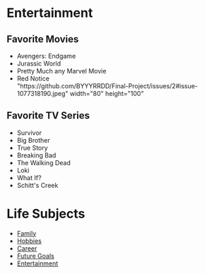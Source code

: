 <!DOCTYPE html>
<html>
<head>
<link rel="stylesheet" href="mystyle.css">
</head>
<body>
<h1>Entertainment</h1>
  <h2>Favorite Movies</h2>
  <ul>
  <li>Avengers: Endgame</li>
  <li>Jurassic World</li>
  <li>Pretty Much any Marvel Movie</li>
  <li>Red Notice</li>
    <img>"https://github.com/BYYYRRDD/Final-Project/issues/2#issue-1077318190.jpeg" width="80" 
     height="100"</img>
</ul>
  
   <h2>Favorite TV Series</h2>
  <ul>
  <li>Survivor</li>
  <li>Big Brother</li>
  <li>True Story</li>
  <li>Breaking Bad</li>
  <li>The Walking Dead</li>
  <li>Loki</li>
  <li>What If?</li>
  <li>Schitt's Creek</li>
</ul>
  
<html>
<body>

<h1>Life Subjects</h1>
  
<ul>
  <li><a href="Family.html">Family</a></li>
  <li><a href="Hobbies.html">Hobbies</a></li>
  <li><a href="Career.html">Career</a></li>
  <li><a href="FutureGoals.html">Future Goals</a></li>
  <li><a href="Entertainment.html">Entertainment</a></li>
</ul>
</body>
</html>

</body>
</html>

